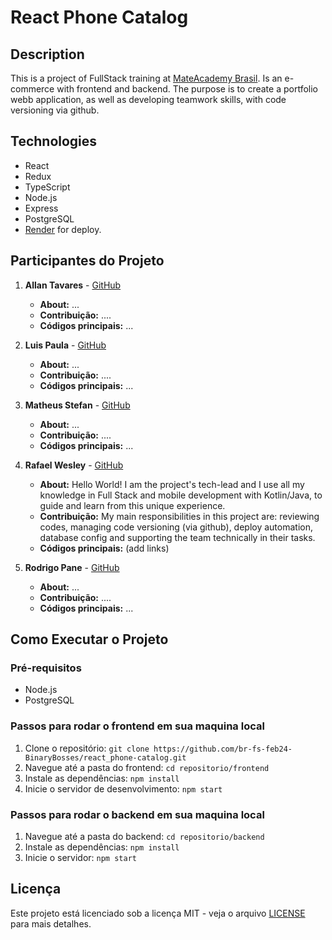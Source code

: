 # React Phone Catalog

## Description
This is a project of FullStack training at [MateAcademy Brasil](https://mate.academy/pt-br). Is an e-commerce with frontend and backend. 
The purpose is to create a portfolio webb application, as well as developing teamwork skills, with code versioning via github.

## Technologies

- React
- Redux
- TypeScript
- Node.js
- Express
- PostgreSQL
- [Render]([https://](https://render.com/)) for deploy.

## Participantes do Projeto

1. **Allan Tavares** - [GitHub](https://github.com/Allanpt)
   - **About:** ...
   - **Contribuição:** ....
   - **Códigos principais:** ...

2. **Luis Paula** - [GitHub](https://github.com/luishenriquetp)
   - **About:** ...
   - **Contribuição:** ....
   - **Códigos principais:** ...


3. **Matheus Stefan** - [GitHub](https://github.com/MatheusStefan)
   - **About:** ...
   - **Contribuição:** ....
   - **Códigos principais:** ...

4. **Rafael Wesley** - [GitHub](https://github.com/rwlp)
   - **About:** Hello World! I am the project's tech-lead and I use all my knowledge in Full Stack and mobile development with Kotlin/Java, to guide and learn from this unique experience.
   - **Contribuição:** My main responsibilities in this project are: reviewing codes, managing code versioning (via github), deploy automation, database config and supporting the team technically in their tasks.
   - **Códigos principais:** (add links)

5. **Rodrigo Pane** - [GitHub](https://github.com/ropanefarias)
   - **About:** ...
   - **Contribuição:** ....
   - **Códigos principais:** ...

## Como Executar o Projeto

### Pré-requisitos

- Node.js
- PostgreSQL

### Passos para rodar o frontend em sua maquina local

1. Clone o repositório: `git clone https://github.com/br-fs-feb24-BinaryBosses/react_phone-catalog.git`
2. Navegue até a pasta do frontend: `cd repositorio/frontend`
3. Instale as dependências: `npm install`
4. Inicie o servidor de desenvolvimento: `npm start`

### Passos para rodar o backend em sua maquina local

1. Navegue até a pasta do backend: `cd repositorio/backend`
2. Instale as dependências: `npm install`
3. Inicie o servidor: `npm start`

## Licença

Este projeto está licenciado sob a licença MIT - veja o arquivo [LICENSE](LICENSE) para mais detalhes.

